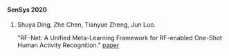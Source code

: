 #### SenSys 2020
1. Shuya Ding, Zhe Chen, Tianyue Zheng, Jun Luo.
   
   "RF-Net: A Unified Meta-Learning Framework for RF-enabled One-Shot Human Activity Recognition."
[paper](chrome-extension://oemmndcbldboiebfnladdacbdfmadadm/https://arxiv.org/pdf/1906.00604.pdf)
